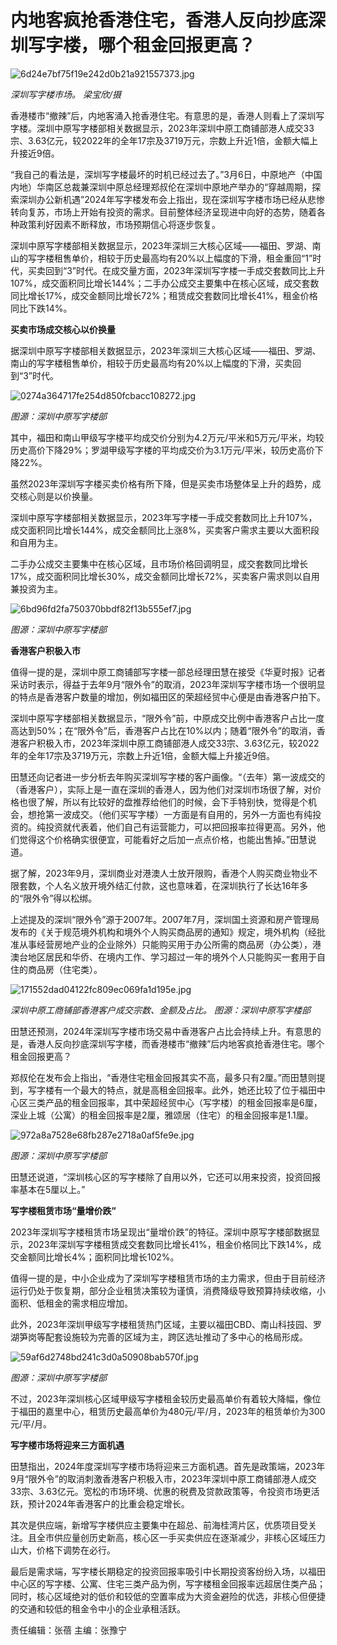# 内地客疯抢香港住宅，香港人反向抄底深圳写字楼，哪个租金回报更高？

![6d24e7bf75f19e242d0b21a921557373.jpg](https://raw.githubusercontent.com/qqhsx/qqnews_image/main/2024/03/09/内地客疯抢香港住宅，香港人反向抄底深圳写字楼，哪个租金回报更高？/6d24e7bf75f19e242d0b21a921557373.jpg)

_深圳写字楼市场。 梁宝欣/摄_

香港楼市“撤辣”后，内地客涌入抢香港住宅。有意思的是，香港人则看上了深圳写字楼。深圳中原写字楼部相关数据显示，2023年深圳中原工商铺部港人成交33宗、3.63亿元，较2022年的全年17宗及3719万元，宗数上升近1倍，金额大幅上升接近9倍。

“我自己的看法是，深圳写字楼最坏的时机已经过去了。”3月6日，中原地产（中国内地）华南区总裁兼深圳中原总经理郑叔伦在深圳中原地产举办的“穿越周期，探索深圳办公新机遇”2024年写字楼发布会上指出，现在深圳写字楼市场已经从悲惨转向复苏，市场上开始有投资的需求。目前整体经济呈现进中向好的态势，随着各种政策利好因素不断释放，市场预期信心将逐步恢复。

深圳中原写字楼部相关数据显示，2023年深圳三大核心区域——福田、罗湖、南山的写字楼租售单价，相较于历史最高均有20%以上幅度的下滑，租金重回“1”时代，买卖回到“3”时代。在成交量方面，2023年深圳写字楼一手成交套数同比上升107%，成交面积同比增长144%；二手办公成交主要集中在核心区域，成交套数同比增长17%，成交金额同比增长72%；租赁成交套数同比增长41%，租金价格同比下跌14%。

**买卖市场成交核心以价换量**

据深圳中原写字楼部相关数据显示，2023年深圳三大核心区域——福田、罗湖、南山的写字楼租售单价，相较于历史最高均有20%以上幅度的下滑，买卖回到“3”时代。

![0274a364717fe254d850fcbacc108272.jpg](https://raw.githubusercontent.com/qqhsx/qqnews_image/main/2024/03/09/内地客疯抢香港住宅，香港人反向抄底深圳写字楼，哪个租金回报更高？/0274a364717fe254d850fcbacc108272.jpg)

_图源：深圳中原写字楼部_

其中，福田和南山甲级写字楼平均成交价分别为4.2万元/平米和5万元/平米，均较历史高价下降29%；罗湖甲级写字楼的平均成交价为3.1万元/平米，较历史高价下降22%。

虽然2023年深圳写字楼买卖价格有所下降，但是买卖市场整体呈上升的趋势，成交核心则是以价换量。

深圳中原写字楼部相关数据显示，2023年写字楼一手成交套数同比上升107%，成交面积同比增长144%，成交金额同比上涨8%，买卖客户需求主要以大面积段和自用为主。

二手办公成交主要集中在核心区域，且市场价格回调明显，成交套数同比增长17%，成交面积同比增长30%，成交金额同比增长72%，买卖客户需求则以自用兼投资为主。

![6bd96fd2fa750370bbdf82f13b555ef7.jpg](https://raw.githubusercontent.com/qqhsx/qqnews_image/main/2024/03/09/内地客疯抢香港住宅，香港人反向抄底深圳写字楼，哪个租金回报更高？/6bd96fd2fa750370bbdf82f13b555ef7.jpg)

_图源：深圳中原写字楼部_

**香港客户积极入市**

值得一提的是，深圳中原工商铺部写字楼一部总经理田慧在接受《华夏时报》记者采访时表示，得益于去年9月“限外令”的取消，2023年深圳写字楼市场一个很明显的特点是香港客户数量的增加，例如福田区的荣超经贸中心便是由香港客户拍下。

深圳中原写字楼部相关数据显示，“限外令”前，中原成交比例中香港客户占比一度高达到50%；在“限外令”后，香港客户占比在10%以内；随着“限外令”的取消，香港客户积极入市，2023年深圳中原工商铺部港人成交33宗、3.63亿元，较2022年的全年17宗及3719万元，宗数上升近1倍，金额大幅上升接近9倍。

田慧还向记者进一步分析去年购买深圳写字楼的客户画像。“（去年）第一波成交的（香港客户），实际上是一直在深圳的香港人，因为他们对深圳市场很了解，对价格也很了解，所以有比较好的盘推荐给他们的时候，会下手特别快，觉得是个机会，想抢第一波成交。（他们买写字楼）一方面是有自用的，另外一方面也有纯投资的。纯投资就代表着，他们自己有运营能力，可以把回报率拉得更高。另外，他们觉得这个价格确实很便宜，可能看好之后加一点点价格，也能出售掉。”田慧说道。

据了解，2023年9月，深圳商业对港澳人士放开限购，香港个人购买商业物业不限套数，个人名义放开境外结汇付款，这也意味着，在深圳执行了长达16年多的“限外令”得以松绑。

上述提及的深圳“限外令”源于2007年。2007年7月，深圳国土资源和房产管理局发布的《关于规范境外机构和境外个人购买商品房的通知》规定，境外机构（经批准从事经营房地产业的企业除外）只能购买用于办公所需的商品房（办公类），港澳台地区居民和华侨、在境内工作、学习超过一年的境外个人只能购买一套用于自住的商品房（住宅类）。

![171552dad04122fc809ec069fa1d195e.jpg](https://raw.githubusercontent.com/qqhsx/qqnews_image/main/2024/03/09/内地客疯抢香港住宅，香港人反向抄底深圳写字楼，哪个租金回报更高？/171552dad04122fc809ec069fa1d195e.jpg)

 _深圳中原工商铺部香港客户成交宗数、金额及占比。 图源：深圳中原写字楼部_

田慧还预测，2024年深圳写字楼市场交易中香港客户占比会持续上升。有意思的是，香港人反向抄底深圳写字楼，而香港楼市“撤辣”后内地客疯抢香港住宅。哪个租金回报更高？

郑叔伦在发布会上指出，“香港住宅租金回报其实不高，最多只有2厘。”而田慧则提到，写字楼有一个最大的特点，就是高租金回报率。此外，她还比较了位于福田中心区三类产品的租金回报率，其中荣超经贸中心（写字楼）的租金回报率是6厘，深业上城（公寓）的租金回报率是2厘，雅颂居（住宅）的租金回报率是1.1厘。

![972a8a7528e68fb287e2718a0af5fe9e.jpg](https://raw.githubusercontent.com/qqhsx/qqnews_image/main/2024/03/09/内地客疯抢香港住宅，香港人反向抄底深圳写字楼，哪个租金回报更高？/972a8a7528e68fb287e2718a0af5fe9e.jpg)

_图源：深圳中原写字楼部_

田慧还说道，“深圳核心区的写字楼除了自用以外，它还可以用来投资，投资回报率基本在5厘以上。”

**写字楼租赁市场“量增价跌”**

2023年深圳写字楼租赁市场呈现出“量增价跌”的特征。深圳中原写字楼部数据显示，2023年深圳写字楼租赁成交套数同比增长41%，租金价格同比下跌14%，成交金额同比增长4%；面积同比增长102%。

值得一提的是，中小企业成为了深圳写字楼租赁市场的主力需求，但由于目前经济运行仍处于恢复期，部分企业租赁决策较为谨慎，消费降级导致预算持续收缩，小面积、低租金的需求相应增加。

此外，2023年深圳甲级写字楼租赁热门区域，主要以福田CBD、南山科技园、罗湖笋岗等配套设施较为完善的区域为主，跨区选址推动了多中心的格局形成。

![59af6d2748bd241c3d0a50908bab570f.jpg](https://raw.githubusercontent.com/qqhsx/qqnews_image/main/2024/03/09/内地客疯抢香港住宅，香港人反向抄底深圳写字楼，哪个租金回报更高？/59af6d2748bd241c3d0a50908bab570f.jpg)

_图源：深圳中原写字楼部_

不过，2023年深圳核心区域甲级写字楼租金较历史最高单价有着较大降幅，像位于福田的嘉里中心，租赁历史最高单价为480元/平/月，2023年的租赁单价为300元/平/月。

**写字楼市场将迎来三方面机遇**

田慧指出，2024年度深圳写字楼市场将迎来三方面机遇。首先是政策端，2023年9月“限外令”的取消刺激香港客户积极入市，2023年深圳中原工商铺部港人成交33宗、3.63亿元。宽松的市场环境、优惠的税费及贷款政策等，令投资市场更活跃，预计2024年香港客户的比重会稳定增长。

其次是供应端，新增写字楼供应主要集中在超总、前海桂湾片区，优质项目受关注。且全市供应量创历史新高，核心区一手买卖供应在逐渐减少，非核心区域压力山大，价格下调势在必行。

最后是需求端，写字楼长期稳定的投资回报率吸引中长期投资客纷纷入场，以福田中心区的写字楼、公寓、住宅三类产品为例，写字楼租金回报率远超居住类产品；同时，核心区域绝对的低价和较低的空置率成为大资金避险的优选，非核心但便捷的交通和较低的租金令中小的企业承租活跃。

责任编辑：张蓓 主编：张豫宁

